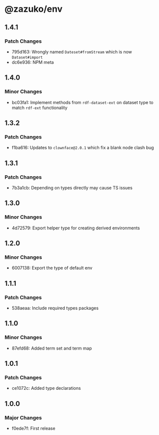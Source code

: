 # @zazuko/env

## 1.4.1

### Patch Changes

- 795d163: Wrongly named `Dateset#fromStream` which is now `Dataset#import`
- dc6e936: NPM meta

## 1.4.0

### Minor Changes

- bc03fa1: Implement methods from `rdf-dataset-ext` on dataset type to match `rdf-ext` functionality

## 1.3.2

### Patch Changes

- f1ba616: Updates to `clownface@2.0.1` which fix a blank node clash bug

## 1.3.1

### Patch Changes

- 7b3a1cb: Depending on types directly may cause TS issues

## 1.3.0

### Minor Changes

- 4d72579: Export helper type for creating derived environments

## 1.2.0

### Minor Changes

- 6007138: Export the type of default env

## 1.1.1

### Patch Changes

- 538aeaa: Include required types packages

## 1.1.0

### Minor Changes

- 87efd68: Added term set and term map

## 1.0.1

### Patch Changes

- ce1072c: Added type declarations

## 1.0.0

### Major Changes

- f0ede7f: First release
